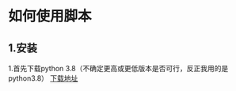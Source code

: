 # 如何使用脚本
## 1.安装
1.首先下载python 3.8（不确定更高或更低版本是否可行，反正我用的是python3.8）
[下载地址](https://www.runoob.com/markdown/md-link.html)
